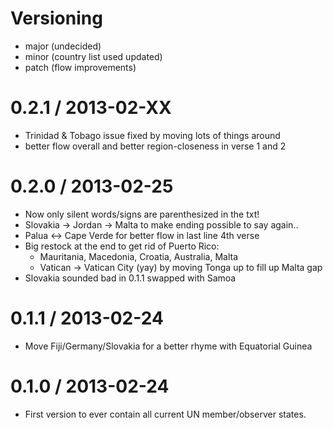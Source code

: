 # Versioning

  - major (undecided)
  - minor (country list used updated)
  - patch (flow improvements)

0.2.1 / 2013-02-XX
==================
  * Trinidad & Tobago issue fixed by moving lots of things around
  * better flow overall and better region-closeness in verse 1 and 2

0.2.0 / 2013-02-25
==================
  * Now only silent words/signs are parenthesized in the txt!
  * Slovakia -> Jordan -> Malta to make ending possible to say again..
  * Palua <-> Cape Verde for better flow in last line 4th verse
  * Big restock at the end to get rid of Puerto Rico:
    * Mauritania, Macedonia, Croatia, Australia, Malta
    * Vatican -> Vatican City (yay) by moving Tonga up to fill up Malta gap
  * Slovakia sounded bad in 0.1.1 swapped with Samoa

0.1.1 / 2013-02-24
==================
  * Move Fiji/Germany/Slovakia for a better rhyme with Equatorial Guinea

0.1.0 / 2013-02-24
==================
  * First version to ever contain all current UN member/observer states.
